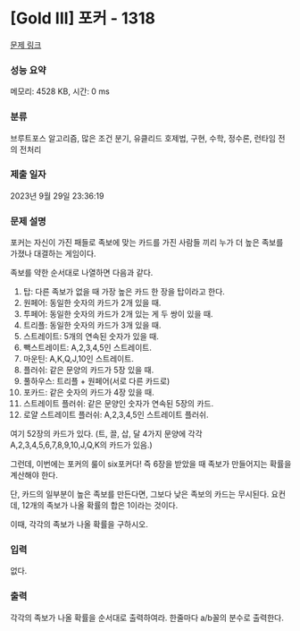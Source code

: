 # [Gold III] 포커 - 1318 

[문제 링크](https://www.acmicpc.net/problem/1318) 

### 성능 요약

메모리: 4528 KB, 시간: 0 ms

### 분류

브루트포스 알고리즘, 많은 조건 분기, 유클리드 호제법, 구현, 수학, 정수론, 런타임 전의 전처리

### 제출 일자

2023년 9월 29일 23:36:19

### 문제 설명

<p>포커는 자신이 가진 패들로 족보에 맞는 카드를 가진 사람들 끼리 누가 더 높은 족보를 가졌나 대결하는 게임이다.</p>

<p>족보를 약한 순서대로 나열하면 다음과 같다.</p>

<ol>
	<li>탑: 다른 족보가 없을 때 가장 높은 카드 한 장을 탑이라고 한다.</li>
	<li>원페어: 동일한 숫자의 카드가 2개 있을 때.</li>
	<li>투페어: 동일한 숫자의 카드가 2개 있는 게 두 쌍이 있을 때.</li>
	<li>트리플: 동일한 숫자의 카드가 3개 있을 때.</li>
	<li>스트레이트: 5개의 연속된 숫자가 있을 때.</li>
	<li>빽스트레이트: A,2,3,4,5인 스트레이트.</li>
	<li>마운틴: A,K,Q,J,10인 스트레이트.</li>
	<li>플러쉬: 같은 문양의 카드가 5장 있을 때.</li>
	<li>풀하우스: 트리플 + 원페어(서로 다른 카드로)</li>
	<li>포카드: 같은 숫자의 카드가 4장 있을 때.</li>
	<li>스트레이트 플러쉬: 같은 문양인 숫자가 연속된 5장의 카드.</li>
	<li>로얄 스트레이트 플러쉬: A,2,3,4,5인 스트레이트 플러쉬.</li>
</ol>

<p>여기 52장의 카드가 있다. (트, 끌, 삽, 달 4가지 문양에 각각 A,2,3,4,5,6,7,8,9,10,J,Q,K의 카드가 있음.)</p>

<p>그런데, 이번에는 포커의 룰이 six포커다! 즉 6장을 받았을 때 족보가 만들어지는 확률을 계산해야 한다.</p>

<p>단, 카드의 일부분이 높은 족보를 만든다면, 그보다 낮은 족보의 카드는 무시된다. 요컨데, 12개의 족보가 나올 확률의 합은 1이라는 것이다.</p>

<p>이때, 각각의 족보가 나올 확률을 구하시오.</p>

### 입력 

 <p>없다.</p>

### 출력 

 <p>각각의 족보가 나올 확률을 순서대로 출력하여라. 한줄마다 a/b꼴의 분수로 출력한다.</p>

